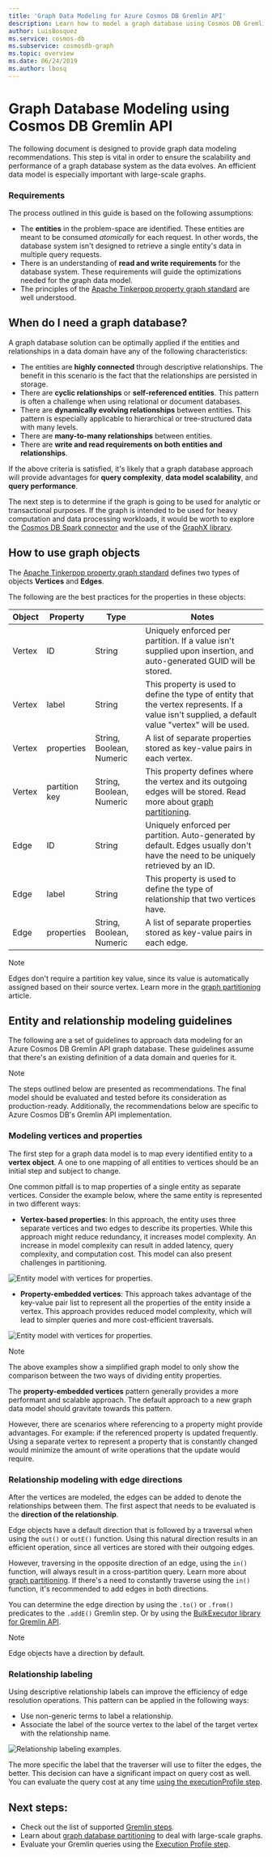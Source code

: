 ```yaml
---
title: 'Graph Data Modeling for Azure Cosmos DB Gremlin API'
description: Learn how to model a graph database using Cosmos DB Gremlin API.
author: LuisBosquez
ms.service: cosmos-db
ms.subservice: cosmosdb-graph
ms.topic: overview
ms.date: 06/24/2019
ms.author: lbosq
---
```


# Graph Database Modeling using Cosmos DB Gremlin API

The following document is designed to provide graph data modeling recommendations. This step is vital in order to ensure the scalability and performance of a graph database system as the data evolves. An efficient data model is especially important with large-scale graphs.

### Requirements

The process outlined in this guide is based on the following assumptions:
 * The **entities** in the problem-space are identified. These entities are meant to be consumed _atomically_ for each request. In other words, the database system isn't designed to retrieve a single entity's data in multiple query requests.
 * There is an understanding of **read and write requirements** for the database system. These requirements will guide the optimizations needed for the graph data model.
 * The principles of the [Apache Tinkerpop property graph standard](http://tinkerpop.apache.org/docs/current/reference/#graph-computing) are well understood.

## When do I need a graph database?

A graph database solution can be optimally applied if the entities and relationships in a data domain have any of the following characteristics: 

* The entities are **highly connected** through descriptive relationships. The benefit in this scenario is the fact that the relationships are persisted in storage.
* There are **cyclic relationships** or **self-referenced entities**. This pattern is often a challenge when using relational or document databases.
* There are **dynamically evolving relationships** between entities. This pattern is especially applicable to hierarchical or tree-structured data with many levels.
* There are **many-to-many relationships** between entities.
* There are **write and read requirements on both entities and relationships**. 

If the above criteria is satisfied, it's likely that a graph database approach will provide advantages for **query complexity**, **data model scalability**, and **query performance**.

The next step is to determine if the graph is going to be used for analytic or transactional purposes. If the graph is intended to be used for heavy computation and data processing workloads, it would be worth to explore the [Cosmos DB Spark connector](https://docs.microsoft.com/en-us/azure/cosmos-db/spark-connector) and the use of the [GraphX library](https://spark.apache.org/graphx/). 

## How to use graph objects

The [Apache Tinkerpop property graph standard](http://tinkerpop.apache.org/docs/current/reference/#graph-computing) defines two types of objects **Vertices** and **Edges**. 

The following are the best practices for the properties in these objects:

| Object | Property | Type | Notes |
| --- | --- | --- |  --- |
| Vertex | ID | String | Uniquely enforced per partition. If a value isn't supplied upon insertion, and auto-generated GUID will be stored. |
| Vertex | label | String | This property is used to define the type of entity that the vertex represents. If a value isn't supplied, a default value "vertex" will be used. |
| Vertex | properties | String, Boolean, Numeric | A list of separate properties stored as key-value pairs in each vertex. |
| Vertex | partition key | String, Boolean, Numeric | This property defines where the vertex and its outgoing edges will be stored. Read more about [graph partitioning](graph-partitioning.md). |
| Edge | ID | String | Uniquely enforced per partition. Auto-generated by default. Edges usually don't have the need to be uniquely retrieved by an ID. |
| Edge | label | String | This property is used to define the type of relationship that two vertices have. |
| Edge | properties | String, Boolean, Numeric | A list of separate properties stored as key-value pairs in each edge. |

> [!NOTE]
> Edges don't require a partition key value, since its value is automatically assigned based on their source vertex. Learn more in the [graph partitioning](graph-partitioning.md) article.

## Entity and relationship modeling guidelines

The following are a set of guidelines to approach data modeling for an Azure Cosmos DB Gremlin API graph database. These guidelines assume that there's an existing definition of a data domain and queries for it.

> [!NOTE]
> The steps outlined below are presented as recommendations. The final model should be evaluated and tested before its consideration as production-ready. Additionally, the recommendations below are specific to Azure Cosmos DB's Gremlin API implementation. 

### Modeling vertices and properties 

The first step for a graph data model is to map every identified entity to a **vertex object**. A one to one mapping of all entities to vertices should be an initial step and subject to change.

One common pitfall is to map properties of a single entity as separate vertices. Consider the example below, where the same entity is represented in two different ways:

* **Vertex-based properties**: In this approach, the entity uses three separate vertices and two edges to describe its properties. While this approach might reduce redundancy, it increases model complexity. An increase in model complexity can result in added latency, query complexity, and computation cost. This model can also present challenges in partitioning.

![Entity model with vertices for properties.](./media/graph-modeling/graph-modeling-1.png)

* **Property-embedded vertices**: This approach takes advantage of the key-value pair list to represent all the properties of the entity inside a vertex. This approach provides reduced model complexity, which will lead to simpler queries and more cost-efficient traversals.

![Entity model with vertices for properties.](./media/graph-modeling/graph-modeling-2.png)

> [!NOTE]
> The above examples show a simplified graph model to only show the comparison between the two ways of dividing entity properties.

The **property-embedded vertices** pattern generally provides a more performant and scalable approach. The default approach to a new graph data model should gravitate towards this pattern.

However, there are scenarios where referencing to a property might provide advantages. For example: if the referenced property is updated frequently. Using a separate vertex to represent a property that is constantly changed would minimize the amount of write operations that the update would require.

### Relationship modeling with edge directions

After the vertices are modeled, the edges can be added to denote the relationships between them. The first aspect that needs to be evaluated is the **direction of the relationship**. 

Edge objects have a default direction that is followed by a traversal when using the `out()` or `outE()` function. Using this natural direction results in an efficient operation, since all vertices are stored with their outgoing edges. 

However, traversing in the opposite direction of an edge, using the `in()` function, will always result in a cross-partition query. Learn more about [graph partitioning](graph-partitioning.md). If there's a need to constantly traverse using the `in()` function, it's recommended to add edges in both directions.

You can determine the edge direction by using the `.to()` or `.from()` predicates to the `.addE()` Gremlin step. Or by using the [BulkExecutor library for Gremlin API](bulk-executor-graph-dotnet.md).

> [!NOTE]
> Edge objects have a direction by default.

### Relationship labeling

Using descriptive relationship labels can improve the efficiency of edge resolution operations. This pattern can be applied in the following ways:
* Use non-generic terms to label a relationship.
* Associate the label of the source vertex to the label of the target vertex with the relationship name.

![Relationship labeling examples.](./media/graph-modeling/graph-modeling-3.png)

The more specific the label that the traverser will use to filter the edges, the better. This decision can have a significant impact on query cost as well. You can evaluate the query cost at any time [using the executionProfile step](graph-execution-profile.md).


## Next steps: 
* Check out the list of supported [Gremlin steps](#gremlin-support).
* Learn about [graph database partitioning](#graph-partitioning) to deal with large-scale graphs.
* Evaluate your Gremlin queries using the [Execution Profile step](graph-execution-profile.md).
